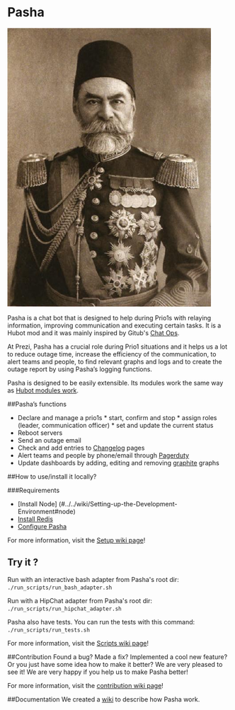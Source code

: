 # Pasha

![Smart Router](doc/pasha.jpg)

 Pasha is a chat bot that is designed to help during Prio1s with relaying information, improving communication and executing certain tasks. It is a Hubot mod and it was mainly inspired by Gitub's [Chat Ops](https://www.youtube.com/watch?v=NST3u-GjjFw).
 
At Prezi, Pasha has a crucial role during Prio1 situations and it helps us a lot to reduce outage time, increase the efficiency of the communication, to alert teams and people, to find relevant graphs and logs and to create the outage report by using Pasha’s logging functions. 
 
Pasha is designed to be easily extensible. Its modules work the same way as [Hubot modules work](https://github.com/github/hubot/blob/master/docs/README.md#scripting).

##Pasha’s functions
   * Declare and manage a prio1s
    * start, confirm and stop
    * assign roles (leader, communication officer)
    * set and update the current status
   * Reboot servers
   * Send an outage email
   * Check and add entries to [Changelog](https://github.com/prezi/changelog) pages
   * Alert teams and people by phone/email through [Pagerduty](http://www.pagerduty.com/)
   * Update dashboards by adding, editing and removing [graphite](http://graphite.wikidot.com/) graphs

##How to use/install it locally?

###Requirements

 * [Install Node] (#../../wiki/Setting-up-the-Development-Environment#node)
 * [Install Redis](#../../wiki/Setting-up-the-Development-Environment#redis)
 * [Configure Pasha](#../../wiki/Setting-up-the-Development-Environment#configuration)

For more information, visit the [Setup wiki page](../../wiki/Setting-up-the-Development-Environment)!

## Try it ?

Run with an interactive bash adapter from Pasha's root dir: ```./run_scripts/run_bash_adapter.sh```

Run with a HipChat adapter from Pasha's root dir: ```./run_scripts/run_hipchat_adapter.sh```

Pasha also have tests. You can run the tests with this command: ``./run_scripts/run_tests.sh``

For more information, visit the [Scripts wiki page](../../wiki/wiki/Pasha-scripts)!

##Contribution
Found a bug? Made a fix? Implemented a cool new feature? Or you just have some idea how to make it better? We are very pleased to see it! We are very happy if you help us to make Pasha better!

For more information, visit the [contribution wiki page](../../wiki/Contribution)!

##Documentation
We created a [wiki](../../wiki) to describe how Pasha work.

